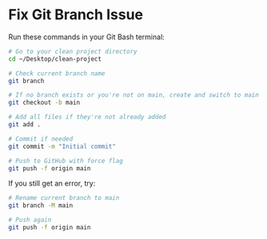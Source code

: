 # Fix Git Branch Issue

Run these commands in your Git Bash terminal:

```bash
# Go to your clean project directory
cd ~/Desktop/clean-project

# Check current branch name
git branch

# If no branch exists or you're not on main, create and switch to main branch
git checkout -b main

# Add all files if they're not already added
git add .

# Commit if needed
git commit -m "Initial commit"

# Push to GitHub with force flag
git push -f origin main
```

If you still get an error, try:

```bash
# Rename current branch to main
git branch -M main

# Push again
git push -f origin main
```